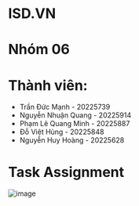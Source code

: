 # ISD.VN
# Nhóm 06
# Thành viên:
- Trần Đức Mạnh - 20225739
- Nguyễn Nhuận Quang - 20225914
- Phạm Lê Quang Minh - 20225887
- Đỗ Việt Hùng - 20225848
- Nguyễn Huy Hoàng - 20225628   
# Task Assignment
![image](https://github.com/user-attachments/assets/f9f50186-4542-488b-8c32-78493636d1e5)




